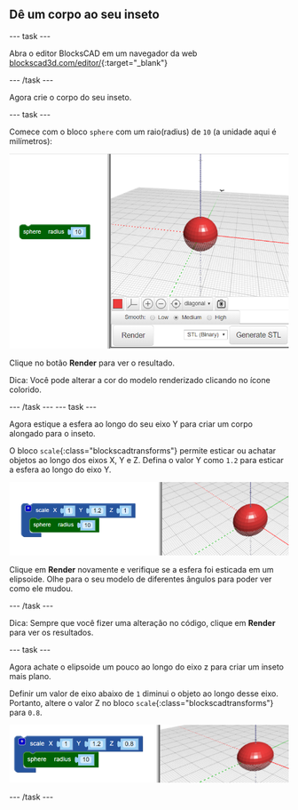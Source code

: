 ## Dê um corpo ao seu inseto

--- task ---

Abra o editor BlocksCAD em um navegador da web [blockscad3d.com/editor/](https://www.blockscad3d.com/editor/){:target="_blank"}

--- /task ---

Agora crie o corpo do seu inseto.

--- task ---

Comece com o bloco `sphere` com um raio(radius) de `10` (a unidade aqui é milímetros):

![screenshot](images/bug-body-sphere.png)

Clique no botão **Render** para ver o resultado.

Dica: Você pode alterar a cor do modelo renderizado clicando no ícone colorido.

--- /task --- --- task ---

Agora estique a esfera ao longo do seu eixo Y para criar um corpo alongado para o inseto.

O bloco `scale`{:class="blockscadtransforms"} permite esticar ou achatar objetos ao longo dos eixos X, Y e Z. Defina o valor Y como `1.2` para esticar a esfera ao longo do eixo Y.

![screenshot](images/bug-body-y.png)

Clique em **Render** novamente e verifique se a esfera foi esticada em um elipsoide. Olhe para o seu modelo de diferentes ângulos para poder ver como ele mudou.

--- /task ---

Dica: Sempre que você fizer uma alteração no código, clique em **Render** para ver os resultados.

--- task ---

Agora achate o elipsoide um pouco ao longo do eixo z para criar um inseto mais plano.

Definir um valor de eixo abaixo de `1` diminui o objeto ao longo desse eixo. Portanto, altere o valor Z no bloco `scale`{:class="blockscadtransforms"} para `0.8`.

![screenshot](images/bug-body-z.png)

--- /task ---




